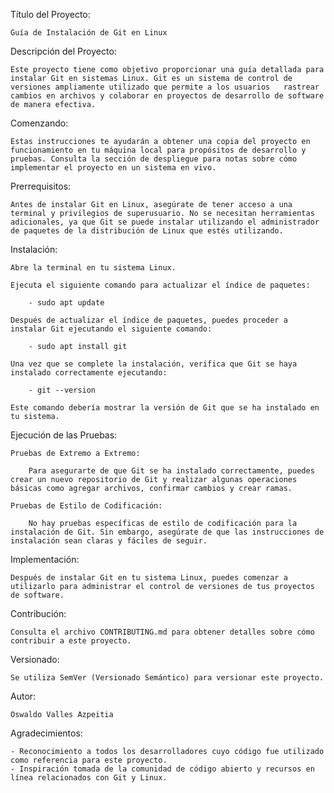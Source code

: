 Título del Proyecto:

    Guía de Instalación de Git en Linux

Descripción del Proyecto:

    Este proyecto tiene como objetivo proporcionar una guía detallada para instalar Git en sistemas Linux. Git es un sistema de control de versiones ampliamente utilizado que permite a los usuarios   rastrear cambios en archivos y colaborar en proyectos de desarrollo de software de manera efectiva.

Comenzando:

    Estas instrucciones te ayudarán a obtener una copia del proyecto en funcionamiento en tu máquina local para propósitos de desarrollo y pruebas. Consulta la sección de despliegue para notas sobre cómo implementar el proyecto en un sistema en vivo.

Prerrequisitos:

    Antes de instalar Git en Linux, asegúrate de tener acceso a una terminal y privilegios de superusuario. No se necesitan herramientas adicionales, ya que Git se puede instalar utilizando el administrador de paquetes de la distribución de Linux que estés utilizando.

Instalación:

    Abre la terminal en tu sistema Linux.

    Ejecuta el siguiente comando para actualizar el índice de paquetes:

        - sudo apt update

    Después de actualizar el índice de paquetes, puedes proceder a instalar Git ejecutando el siguiente comando:

        - sudo apt install git

    Una vez que se complete la instalación, verifica que Git se haya instalado correctamente ejecutando:

        - git --version

    Este comando debería mostrar la versión de Git que se ha instalado en tu sistema.

Ejecución de las Pruebas:

    Pruebas de Extremo a Extremo:

        Para asegurarte de que Git se ha instalado correctamente, puedes crear un nuevo repositorio de Git y realizar algunas operaciones básicas como agregar archivos, confirmar cambios y crear ramas.

    Pruebas de Estilo de Codificación:

        No hay pruebas específicas de estilo de codificación para la instalación de Git. Sin embargo, asegúrate de que las instrucciones de instalación sean claras y fáciles de seguir.

Implementación:

    Después de instalar Git en tu sistema Linux, puedes comenzar a utilizarlo para administrar el control de versiones de tus proyectos de software.

Contribución:

    Consulta el archivo CONTRIBUTING.md para obtener detalles sobre cómo contribuir a este proyecto.

Versionado:

    Se utiliza SemVer (Versionado Semántico) para versionar este proyecto. 

Autor:

    Oswaldo Valles Azpeitia 


Agradecimientos:

    - Reconocimiento a todos los desarrolladores cuyo código fue utilizado como referencia para este proyecto.
    - Inspiración tomada de la comunidad de código abierto y recursos en línea relacionados con Git y Linux.
